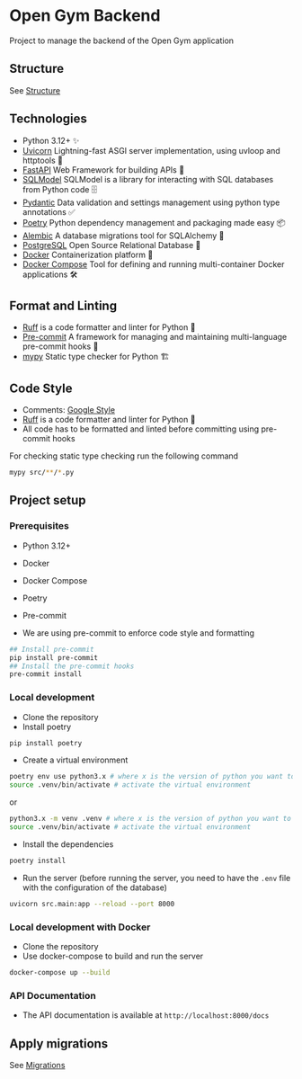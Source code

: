 # Open Gym Backend
Project to manage the backend of the Open Gym application

## Structure

See [Structure](./docs/STRUCTURE.md)

## Technologies
- Python 3.12+ ✨
- [Uvicorn](https://www.uvicorn.org/) Lightning-fast ASGI server implementation, using uvloop and httptools 🦄
- [FastAPI](https://fastapi.tiangolo.com/) Web Framework for building APIs 🚀
- [SQLModel](https://sqlmodel.tiangolo.com/) SQLModel is a library for interacting with SQL databases from Python code 🗄️
- [Pydantic](https://pydantic-docs.helpmanual.io/) Data validation and settings management using python type annotations ✅
- [Poetry](https://python-poetry.org/) Python dependency management and packaging made easy 📦
- [Alembic](https://alembic.sqlalchemy.org/) A database migrations tool for SQLAlchemy 🐍
- [PostgreSQL](https://www.postgresql.org/) Open Source Relational Database 🐘
- [Docker](https://www.docker.com/) Containerization platform 🐳
- [Docker Compose](https://docs.docker.com/compose/) Tool for defining and running multi-container Docker applications 🛠️


## Format and Linting
- [Ruff](https://docs.astral.sh/ruff/) is a code formatter and linter for Python 🐶
- [Pre-commit](https://pre-commit.com/) A framework for managing and maintaining multi-language pre-commit hooks 🎣
- [mypy](https://mypy.readthedocs.io/en/stable/) Static type checker for Python 🏗️


## Code Style
- Comments: [Google Style](https://sphinxcontrib-napoleon.readthedocs.io/en/latest/example_google.html)
- [Ruff](https://docs.astral.sh/ruff/) is a code formatter and linter for Python 🐶
- All code has to be formatted and linted before committing using pre-commit hooks

For checking static type checking run the following command
```bash
mypy src/**/*.py

```

## Project setup

### Prerequisites
  - Python 3.12+
  - Docker
  - Docker Compose
  - Poetry
  - Pre-commit

- We are using pre-commit to enforce code style and formatting
```bash
## Install pre-commit
pip install pre-commit
## Install the pre-commit hooks
pre-commit install
```
### Local development
- Clone the repository
- Install poetry
```bash
pip install poetry
```

- Create a virtual environment
```bash
poetry env use python3.x # where x is the version of python you want to use (3.12+)
source .venv/bin/activate # activate the virtual environment
```
 or
```bash
python3.x -m venv .venv # where x is the version of python you want to use (3.12+)
source .venv/bin/activate # activate the virtual environment
```
- Install the dependencies
```bash
poetry install
```


- Run the server (before running the server, you need to have the `.env` file with the configuration of the database)
```bash
uvicorn src.main:app --reload --port 8000
```

### Local development with Docker
- Clone the repository
- Use docker-compose to build and run the server
```bash
docker-compose up --build
```
### API Documentation
- The API documentation is available at `http://localhost:8000/docs`


## Apply migrations

See [Migrations](./docs/MIGRATIONS.md)
